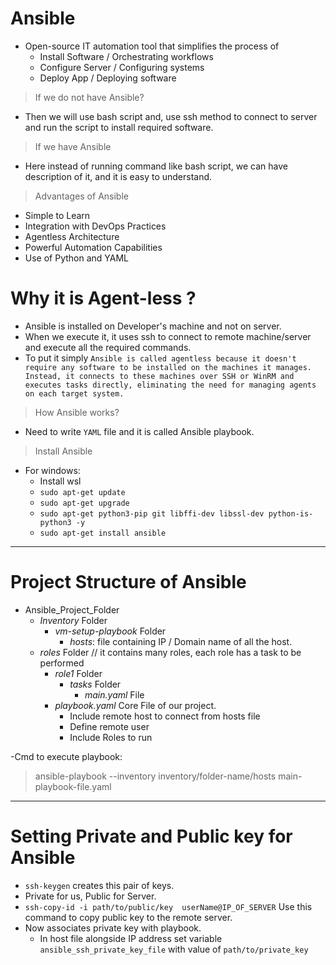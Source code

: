 # Ansible
- Open-source IT automation tool that simplifies the process of 
    - Install Software / Orchestrating workflows
    - Configure Server / Configuring systems
    - Deploy App / Deploying software

> If we do not have Ansible?
- Then we will use bash script and, use ssh method to connect to server and run the script to install required software.

> If we have Ansible
- Here instead of running command like bash script, we can have description of it, and it is easy to understand.

> Advantages of Ansible
- Simple to Learn
- Integration with DevOps Practices
- Agentless Architecture
- Powerful Automation Capabilities
- Use of Python and YAML

# Why it is Agent-less ?
- Ansible is installed on Developer's machine and not on server.
- When we execute it, it uses ssh to connect to remote machine/server and execute all the required commands.
- To put it simply 
```Ansible is called agentless because it doesn't require any software to be installed on the machines it manages. Instead, it connects to these machines over SSH or WinRM and executes tasks directly, eliminating the need for managing agents on each target system.```

> How Ansible works?
- Need to write ```YAML``` file and it is called Ansible playbook.

> Install Ansible
- For windows:
    - Install wsl
    - ```sudo apt-get update```
    - ```sudo apt-get upgrade```
    - ```sudo apt-get python3-pip git libffi-dev libssl-dev python-is-python3 -y```
    - ```sudo apt-get install ansible```

---

# Project Structure of Ansible

- Ansible_Project_Folder
    - *Inventory* Folder
        - *vm-setup-playbook* Folder
            - *hosts*: file containing IP / Domain name  of all the host.
    - *roles* Folder // it contains many roles, each role has a task to be performed
        - *role1* Folder
            - *tasks* Folder
                - *main.yaml* File
        - *playbook.yaml*  Core File of our project.
            - Include remote host to connect from hosts file
            - Define remote user
            - Include Roles to run

-Cmd to execute playbook:

> ansible-playbook --inventory inventory/folder-name/hosts  main-playbook-file.yaml

---

# Setting Private and Public key for Ansible
- ```ssh-keygen``` creates this pair of keys.
- Private for us, Public for Server.
- ```ssh-copy-id -i path/to/public/key  userName@IP_OF_SERVER``` Use this command to copy public key to the remote server.
- Now associates private key with playbook.
    - In host file alongside IP address set variable ```ansible_ssh_private_key_file``` with value of ```path/to/private_key```
